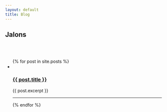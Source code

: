 ```yaml
---
layout: default
title: Blog
---
```

<h2 class="shadow text-center">Jalons</h2>
<br />
<div class="main">
<div class="modal modal-content">
<ul class="nope col-10 row">
	<br />
  {% for post in site.posts %}
    <li>
<br />
<h3 class="small"><a href="{{ post.url }}">{{ post.title }}</a></h3>
      {{ post.excerpt }}
    </li>
<hr class="position-relative py-2 px-4 start-50 translate-middle" />
  {% endfor %}
</ul>
<br />
<br />
</div>
</div>
<br />
